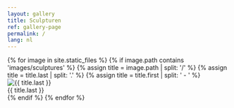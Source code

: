 ```yaml
---
layout: gallery
title: Sculpturen
ref: gallery-page
permalink: /
lang: nl
---
```


<div class="grid">
{% for image in site.static_files %}
  {% if image.path contains 'images/sculptures' %}
  {% assign title = image.path | split: '/' %}
  {% assign title = title.last | split: '.' %}
  {% assign title = title.first | split: ' - ' %}
  <a class="grid-item">
    <img src="{{ site.baseurl }}{{ image.path }}" alt="{{ title.last }}" title="{{ title.last }}" />
    <div class="title">{{ title.last }}</div>
  </a>
  {% endif %}
{% endfor %}
</div>